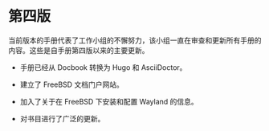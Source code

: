 # 第四版

当前版本的手册代表了工作小组的不懈努力，该小组一直在审查和更新所有手册的内容。这些是自手册第四版以来的主要更新。

- 手册已经从 Docbook 转换为 Hugo 和 AsciiDoctor。

- 建立了 FreeBSD 文档门户网站。

- 加入了关于在 FreeBSD 下安装和配置 Wayland 的信息。

- 对书目进行了广泛的更新。
